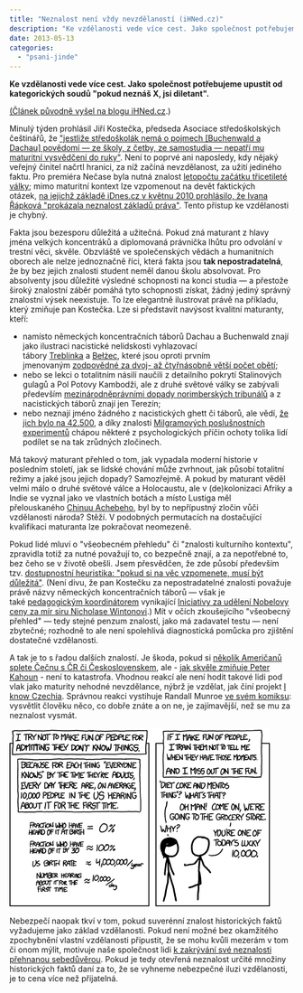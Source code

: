 ```yaml
---
title: "Neznalost není vždy nevzdělaností (iHNed.cz)"
description: "Ke vzdělanosti vede více cest. Jako společnost potřebujeme upustit od kategorických soudů 'pokud neznáš X, jsi diletant'."
date: 2013-05-13
categories:
  - "psani-jinde"
---
```


**Ke vzdělanosti vede více cest. Jako společnost potřebujeme upustit od kategorických soudů "pokud neznáš X, jsi diletant".**

[(Článek původně vyšel na blogu iHNed.cz](http://podhajsky.blog.ihned.cz/c1-59866220-neznalost-neni-vzdy-nevzdelanosti).)

<!--more-->

Minulý týden prohlásil Jiří Kostečka, předseda Asociace středoškolských češtinářů, že ["jestliže středoškolák nemá o pojmech \[Buchenwald a Dachau\] povědomí — ze školy, z četby, ze samostudia — nepatří mu maturitní vysvědčení do ruky"](http://zpravy.ihned.cz/c1-59850430-cestinar-statni-maturity-jsou-v-poradku). Není to poprvé ani naposledy, kdy nějaký veřejný činitel načrtl hranici, za níž začíná nevzdělanost, za užití jediného faktu. Pro premiéra Nečase byla nutná znalost [letopočtu začátku třicetileté války](http://www.google.com/url?q=http%3A%2F%2Fbajgar.blog.ihned.cz%2Fc1-57730520-nejsem-rasista-ale-ty-doplnte-mensinu-dle-sveho-vyberu-fakt-nemam-rad&sa=D&sntz=1&usg=AFQjCNHvIgdzQGZEsOVkh2kGimmUDxVp7w); mimo maturitní kontext lze vzpomenout na devět faktických otázek, [na jejichž základě iDnes.cz v květnu 2010 prohlásilo, že Ivana Řápková "prokázala neznalost základů práva"](http://zpravy.idnes.cz/video-primatorka-rapkova-propadla-v-pravnickem-kvizu-idnes-cz-pbl-/domaci.aspx?c=A100510_175726_domaci_taj). Tento přístup ke vzdělanosti je chybný.

Fakta jsou bezesporu důležitá a užitečná. Pokud zná maturant z hlavy jména velkých koncentráků a diplomovaná právnička lhůtu pro odvolání v trestní věci, skvěle. Obzvláště ve společenských vědách a humanitních oborech ale nelze jednoznačně říci, která fakta jsou **tak nepostradatelná**, že by bez jejich znalosti student neměl danou školu absolvovat. Pro absolventy jsou důležité výsledné schopnosti na konci studia — a přestože široký znalostní záběr pomáhá tyto schopnosti získat, žádný jediný správný znalostní výsek neexistuje. To lze elegantně ilustrovat právě na příkladu, který zmiňuje pan Kostečka. Lze si představit navýsost kvalitní maturanty, kteří:

- namísto německých koncentračních táborů Dachau a Buchenwald znají jako ilustraci nacistické nelidskosti vyhlazovací tábory [Treblinka](http://en.wikipedia.org/wiki/Treblinka_extermination_camp) a [Bełżec](http://en.wikipedia.org/wiki/Belzec_extermination_camp), které jsou oproti prvním jmenovaným [zodpovědné za dvoj- až čtyřnásobně větší počet obětí](http://en.wikipedia.org/wiki/List_of_Nazi_concentration_camps);
- nebo se lekci o totalitním násilí naučili z detailního pokrytí Stalinových gulagů a Pol Potovy Kambodži, ale z druhé světové války se zabývali především [mezinárodněprávními dopady norimberských tribunálů](http://www.roberthjackson.org/the-man/speeches-articles/speeches/speeches-related-to-robert-h-jackson/the-influence-of-the-nuremberg-trial-on-international-criminal-law/) a z nacistických táborů znají jen Terezín;
- nebo neznají jméno žádného z nacistických ghett či táborů, ale vědí, [že jich bylo na 42.500](http://www.nytimes.com/2013/03/03/sunday-review/the-holocaust-just-got-more-shocking.html?pagewanted=all&_r=0), a díky znalosti [Milgramových poslušnostních experimentů](http://en.wikipedia.org/wiki/Milgram_experiment) chápou některé z psychologických příčin ochoty tolika lidí podílet se na tak zrůdných zločinech.

Má takový maturant přehled o tom, jak vypadala moderní historie v posledním století, jak se lidské chování může zvrhnout, jak působí totalitní režimy a jaké jsou jejich dopady? Samozřejmě. A pokud by maturant věděl velmi málo o druhé světové válce a Holocaustu, ale v (de)kolonizaci Afriky a Indie se vyznal jako ve vlastních botách a místo Lustiga měl přelouskaného [Chinuu Achebeho](http://art.ihned.cz/c1-59564670-nekrolog-chinua-achebe-osvobodil-africkou-literaturu-od-kolonialistu), byl by to nepřípustný zločin vůči vzdělanosti národa? Stěží. V podobných permutacích na dostačující kvalifikaci maturanta lze pokračovat neomezeně.

Pokud lidé mluví o "všeobecném přehledu" či "znalosti kulturního kontextu", zpravidla totiž za nutné považují to, co bezpečně znají, a za nepotřebné to, bez čeho se v životě obešli. Jsem přesvědčen, že zde působí především tzv. [dostupnostní heuristika: "pokud si na věc vzpomenete, musí být důležitá"](http://en.wikipedia.org/wiki/Availability_heuristic). (Není divu, že pan Kostečku za nepostradatelné znalosti považuje právě názvy německých koncentračních táborů — však je také [pedagogickým koordinátorem](http://www.nicholaswinton.eu/cs/kontakty) vynikající [Iniciativy za udělení Nobelovy ceny za mír siru Nicholase Wintonovi](http://www.nicholaswinton.eu/).) Mít v očích zkoušejícího "všeobecný přehled" — tedy stejné penzum znalostí, jako má zadavatel testu — není zbytečné; rozhodně to ale není spolehlivá diagnostická pomůcka pro zjištění dostatečné vzdělanosti.

A tak je to s řadou dalších znalostí. Je škoda, pokud si [několik Američanů splete Čečnu s ČR či Československem](http://publicshaming.tumblr.com/post/48547675807/the-definitive-people-who-thought-chechnya-was-the), ale - [jak skvěle zmiňuje Peter Kahoun](http://kahi.cz/blog/o-zemepisu-a-hledani-vinika) - není to katastrofa. Vhodnou reakcí ale není hodit takové lidi pod vlak jako maturity nehodné nevzdělance, nýbrž je vzdělat, jak činí projekt [I know Czechia](http://www.iknowczechia.com/). Správnou reakci vystihuje Randall Munroe [ve svém komiksu](http://xkcd.com/1053/): vysvětlit člověku něco, co dobře znáte a on ne, je zajímavější, než se mu za neznalost vysmát.

![](images/ten_thousand.png)

Nebezpečí naopak tkví v tom, pokud suverénní znalost historických faktů vyžadujeme jako základ vzdělanosti. Pokud není možné bez okamžitého zpochybnění vlastní vzdělanosti připustit, že se mohu kvůli mezerám v tom či onom mýlit, motivuje naše společnost lidi [k zakrývání své neznalosti přehnanou sebedůvěrou](http://www.national-geographic.cz/detail/proc-si-hloupi-lide-mysli-ze-jsou-nejchytrejsi-vlastni-neobjektivita-je-potvrzena-vedci-39473/). Pokud je tedy otevřená neznalost určité množiny historických faktů daní za to, že se vyhneme nebezpečné iluzi vzdělanosti, je to cena více než přijatelná.
